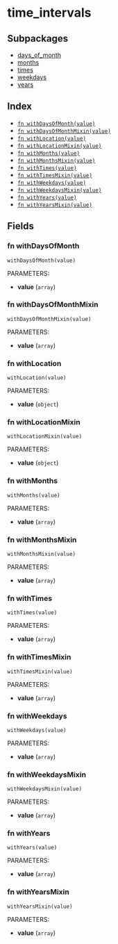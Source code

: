# time_intervals



## Subpackages

* [days_of_month](days_of_month.md)
* [months](months.md)
* [times](times.md)
* [weekdays](weekdays.md)
* [years](years.md)

## Index

* [`fn withDaysOfMonth(value)`](#fn-withdaysofmonth)
* [`fn withDaysOfMonthMixin(value)`](#fn-withdaysofmonthmixin)
* [`fn withLocation(value)`](#fn-withlocation)
* [`fn withLocationMixin(value)`](#fn-withlocationmixin)
* [`fn withMonths(value)`](#fn-withmonths)
* [`fn withMonthsMixin(value)`](#fn-withmonthsmixin)
* [`fn withTimes(value)`](#fn-withtimes)
* [`fn withTimesMixin(value)`](#fn-withtimesmixin)
* [`fn withWeekdays(value)`](#fn-withweekdays)
* [`fn withWeekdaysMixin(value)`](#fn-withweekdaysmixin)
* [`fn withYears(value)`](#fn-withyears)
* [`fn withYearsMixin(value)`](#fn-withyearsmixin)

## Fields

### fn withDaysOfMonth

```jsonnet
withDaysOfMonth(value)
```

PARAMETERS:

* **value** (`array`)


### fn withDaysOfMonthMixin

```jsonnet
withDaysOfMonthMixin(value)
```

PARAMETERS:

* **value** (`array`)


### fn withLocation

```jsonnet
withLocation(value)
```

PARAMETERS:

* **value** (`object`)


### fn withLocationMixin

```jsonnet
withLocationMixin(value)
```

PARAMETERS:

* **value** (`object`)


### fn withMonths

```jsonnet
withMonths(value)
```

PARAMETERS:

* **value** (`array`)


### fn withMonthsMixin

```jsonnet
withMonthsMixin(value)
```

PARAMETERS:

* **value** (`array`)


### fn withTimes

```jsonnet
withTimes(value)
```

PARAMETERS:

* **value** (`array`)


### fn withTimesMixin

```jsonnet
withTimesMixin(value)
```

PARAMETERS:

* **value** (`array`)


### fn withWeekdays

```jsonnet
withWeekdays(value)
```

PARAMETERS:

* **value** (`array`)


### fn withWeekdaysMixin

```jsonnet
withWeekdaysMixin(value)
```

PARAMETERS:

* **value** (`array`)


### fn withYears

```jsonnet
withYears(value)
```

PARAMETERS:

* **value** (`array`)


### fn withYearsMixin

```jsonnet
withYearsMixin(value)
```

PARAMETERS:

* **value** (`array`)

